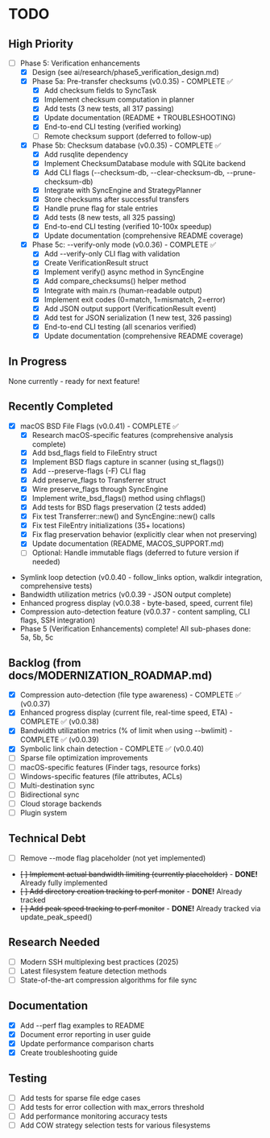# TODO

## High Priority
- [ ] Phase 5: Verification enhancements
  - [x] Design (see ai/research/phase5_verification_design.md)
  - [x] Phase 5a: Pre-transfer checksums (v0.0.35) - COMPLETE ✅
    - [x] Add checksum fields to SyncTask
    - [x] Implement checksum computation in planner
    - [x] Add tests (3 new tests, all 317 passing)
    - [x] Update documentation (README + TROUBLESHOOTING)
    - [x] End-to-end CLI testing (verified working)
    - [ ] Remote checksum support (deferred to follow-up)
  - [x] Phase 5b: Checksum database (v0.0.35) - COMPLETE ✅
    - [x] Add rusqlite dependency
    - [x] Implement ChecksumDatabase module with SQLite backend
    - [x] Add CLI flags (--checksum-db, --clear-checksum-db, --prune-checksum-db)
    - [x] Integrate with SyncEngine and StrategyPlanner
    - [x] Store checksums after successful transfers
    - [x] Handle prune flag for stale entries
    - [x] Add tests (8 new tests, all 325 passing)
    - [x] End-to-end CLI testing (verified 10-100x speedup)
    - [x] Update documentation (comprehensive README coverage)
  - [x] Phase 5c: --verify-only mode (v0.0.36) - COMPLETE ✅
    - [x] Add --verify-only CLI flag with validation
    - [x] Create VerificationResult struct
    - [x] Implement verify() async method in SyncEngine
    - [x] Add compare_checksums() helper method
    - [x] Integrate with main.rs (human-readable output)
    - [x] Implement exit codes (0=match, 1=mismatch, 2=error)
    - [x] Add JSON output support (VerificationResult event)
    - [x] Add test for JSON serialization (1 new test, 326 passing)
    - [x] End-to-end CLI testing (all scenarios verified)
    - [x] Update documentation (comprehensive README coverage)

## In Progress
None currently - ready for next feature!

## Recently Completed
- [x] macOS BSD File Flags (v0.0.41) - COMPLETE ✅
  - [x] Research macOS-specific features (comprehensive analysis complete)
  - [x] Add bsd_flags field to FileEntry struct
  - [x] Implement BSD flags capture in scanner (using st_flags())
  - [x] Add --preserve-flags (-F) CLI flag
  - [x] Add preserve_flags to Transferrer struct
  - [x] Wire preserve_flags through SyncEngine
  - [x] Implement write_bsd_flags() method using chflags()
  - [x] Add tests for BSD flags preservation (2 tests added)
  - [x] Fix test Transferrer::new() and SyncEngine::new() calls
  - [x] Fix test FileEntry initializations (35+ locations)
  - [x] Fix flag preservation behavior (explicitly clear when not preserving)
  - [x] Update documentation (README, MACOS_SUPPORT.md)
  - [ ] Optional: Handle immutable flags (deferred to future version if needed)
- Symlink loop detection (v0.0.40 - follow_links option, walkdir integration, comprehensive tests)
- Bandwidth utilization metrics (v0.0.39 - JSON output complete)
- Enhanced progress display (v0.0.38 - byte-based, speed, current file)
- Compression auto-detection feature (v0.0.37 - content sampling, CLI flags, SSH integration)
- Phase 5 (Verification Enhancements) complete! All sub-phases done: 5a, 5b, 5c

## Backlog (from docs/MODERNIZATION_ROADMAP.md)
- [x] Compression auto-detection (file type awareness) - COMPLETE ✅ (v0.0.37)
- [x] Enhanced progress display (current file, real-time speed, ETA) - COMPLETE ✅ (v0.0.38)
- [x] Bandwidth utilization metrics (% of limit when using --bwlimit) - COMPLETE ✅ (v0.0.39)
- [x] Symbolic link chain detection - COMPLETE ✅ (v0.0.40)
- [ ] Sparse file optimization improvements
- [ ] macOS-specific features (Finder tags, resource forks)
- [ ] Windows-specific features (file attributes, ACLs)
- [ ] Multi-destination sync
- [ ] Bidirectional sync
- [ ] Cloud storage backends
- [ ] Plugin system

## Technical Debt
- [ ] Remove --mode flag placeholder (not yet implemented)
- ~~[ ] Implement actual bandwidth limiting (currently placeholder)~~ - **DONE!** Already fully implemented
- ~~[ ] Add directory creation tracking to perf monitor~~ - **DONE!** Already tracked
- ~~[ ] Add peak speed tracking to perf monitor~~ - **DONE!** Already tracked via update_peak_speed()

## Research Needed
- [ ] Modern SSH multiplexing best practices (2025)
- [ ] Latest filesystem feature detection methods
- [ ] State-of-the-art compression algorithms for file sync

## Documentation
- [x] Add --perf flag examples to README
- [x] Document error reporting in user guide
- [x] Update performance comparison charts
- [x] Create troubleshooting guide

## Testing
- [ ] Add tests for sparse file edge cases
- [ ] Add tests for error collection with max_errors threshold
- [ ] Add performance monitoring accuracy tests
- [ ] Add COW strategy selection tests for various filesystems
